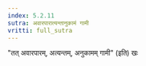 ```yaml
---
index: 5.2.11
sutra: अवारपारात्यन्तानुकामं गामी
vritti: full_sutra
---
```


"तत् अवारपारम्, अत्यन्तम्, अनुकामम् गामी" (इति) खः 